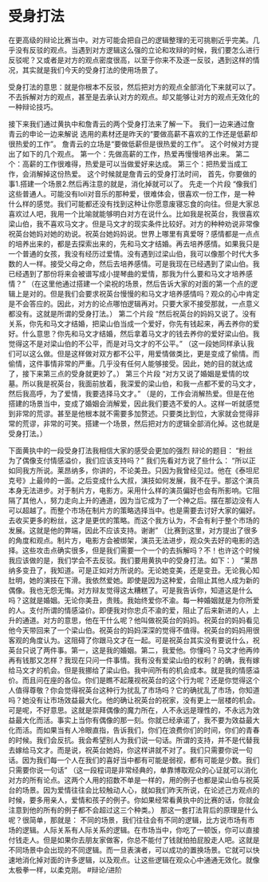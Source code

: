 # 受身打法
在更高级的辩论比赛当中。对方可能会把自己的逻辑整理的无可挑剔近乎完美。几乎没有反驳的观点。当遇到对方逻辑这么强的立论和攻辩的时候，我们要怎么进行反驳呢？又或者是对方的观点密度很高，以至于你来不及逐一反驳，遇到这样的情况，其实就是我们今天的受身打法的使用场景了。

受身打法的意思：就是你根本不反驳，然后把对方的观点全部消化下来就可以了。
不去拆解对方的观点，甚至是去承认对方的观点。却又能够让对方的观点无效化的一种辩论技巧。

接下来我们通过黄执中和詹青云的两个受身打法来了解一下。
我们一边来通过詹青云的申论一边来解说
选用的素材还是昨天的“要做高薪不喜欢的工作还是低薪却很热爱的工作”。
詹青云的立场是“要做低薪但是很热爱的工作”。
这个时候对方提出了如下的几个观点。
第一个：先做高薪的工作，热爱再慢慢培养出来。
第二个：高薪的工作很难得，热爱是可以当做爱好来达成。
第三个：把热爱当成工作，会消解掉这份热爱。
这个时候就是詹青云的受身打法时间，
首先，你要做的事1.搭建一个场景2.然后再注意的就是，消化掉就可以了。
先走一个片段
“像我们这些普通人。可能没有loli对音乐的那种爱，很难体会，很喜欢一份工作，是一种什么样的感觉。我们可能都还没有找到这种让你愿意废寝忘食的向往。但是大家总喜欢过人吧，我用一个比喻就能够明白对方在说什么。比如我是祝英台，我很喜欢梁山伯，我不喜欢马文才。但是马文才的现实条件比较好。对方的种种劝说非常像祝英台她妈对她的劝说。祝英台她妈妈说。世界上哪里有真爱呀？感情都是一点点的培养出来的，都是去探索出来的，先和马文才结婚。再去培养感情。如果我只是一个普通的女孩，我没有经历过爱情。没有遇到过梁山伯，我可以像那个时代大多数的人一样。接受父母之命，然后去培养感情。可是我现在已经遇到了梁山伯。我已经遇到了那份将来会被谱写成小提琴曲的爱情，那我为什么要和马文才培养感情？”
（在这里他通过搭建一个梁祝的场景，然后告诉大家的对面的第一个点的逻辑上是对的。但是我们会要求祝英台慢慢的和马文才培养感情吗？观众的心中肯定是不会答应的。因此，对方的论点哪怕逻辑再对。只要大家不接受那就，一点意义都没有。这就是所谓的受身打法。）
第二个片段
“然后祝英台的妈妈又说了。没有关系，你先和马文才结婚，把梁山伯当成一个爱好，你先有钱起来，再去养你的爱好。什么意思？你先和马文才结婚，然后拿着马文才的钱去养你的爱好梁山伯。我觉得这不是对梁山伯的不公平，而是对马文才的不公平。”
（这一段她同样承认我们可以这么做。但是这样做对双方都不公平，用爱情做类比，更是变成了偷情。而偷情，这件事情非常的严重。几乎没有任何人能够接受。因此，她的目的就达成了，接下来第三点的受身就更妙了。）
第三个片段
“对方又说了婚姻是爱情的坟墓。所以我是祝英台，我面前放着，我深爱的梁山伯，和我一点都不爱的马文才，然后我高呼，为了爱情，我要选择马文才。”
（是的，工作会消解热爱。但是在他搭建的场景当中，变成了婚姻会消解爱，因此我们要选不爱的人。这样一听就感觉到非常的荒谬。甚至是他根本就不需要多加赘述。只要类比到位，大家就会觉得非常的荒谬，非常的可笑。搭建一个场景，然后把对方的逻辑全部消化掉。这也就是受身打法。）

下面黄执中的一段受身打法我相信大家的感受会更加的强烈
辩论的题目：
“粉丝为了偶像支付情感溢价，我们应该支持吗？”
我们先看对方说了些什么：
“所以正如同我方所说。莱昂纳多，你讲的，不论美丑。只因为我曾经见过。他在《泰坦尼克号》上最帅的一面。之后变成什么大叔，演技如何发展，我不在乎。那这个演员本身无法进步。对于制片方，电影方。采用什么样的演员偏好也会有所影响。它阻隔了其他人，努力走向上升的通道，因为当它成为了一个神之后。摆在那边没有人可以超越了。而整个市场在制片方的策略选择当中。也是需要去讨好大家的偏好。去收买更多的粉丝，这才是更优的策略。而这个我方认为，不会有利于整个市场的发展。这就是他的弊端，因此不应该支持。谢谢”
（比赛到这里，对方提出了很多的角度和观点。制片方，电影方会被绑架，演员无法进步，观众失去好的电影的选择。这些攻击点确实很多，但是我们需要一个一个的去拆解吗？不！也许这个时候我应该做的是，我们学会不去反驳。我们要用黄执中的受身打法。如下：）
“莱昂纳多变丑了，我知道。可是正如对方所说的。无论她变美，还是变丑。无论我心知肚明，她的演技在下滑。我依然爱她。即使是因为这种爱，会阻止其他人成为新的偶像。我也无怨无悔。对方辩友觉得这太糟糕了。可是我告诉你，知道这是什么吗？这就是婚姻。无论你美丑，贵贱。我始终爱你不渝。每一种婚姻就是为你所爱的人。支付所谓的情感溢价。即便我对你忠贞不渝的爱，阻止了后来新进的人，上升的通道。对方的意思，他在干什么呢？他叫做祝英台的妈妈。祝英台的妈妈看见他今天带回来了一个梁山伯。祝英台的妈妈深深的觉得不值得。祝英台的妈妈用很客观的角度认为。这阻碍了你跟马文才在一起。可是祝英台其实没有要说什么，祝英台只说了两件事。第一，这是我的婚姻。第二，我爱他。你懂吗？马文才他再帅再有钱那又怎样？我现在只问一件事情。我有没有爱梁山伯的权利？的确，我有嫁给马文才的机会。但是我挪给了梁山伯。我中间所有的机会成本。就是我的情感溢价。而且问在座的各位。你们是瞧不起蔑视祝英台的这个行为呢？还是你觉得这个人值得尊敬？你会觉得祝英台这种行为扰乱了市场吗？它的确扰乱了市场，你知道吗？她没有让市场效益最大化。他的确让祝英台的祝家，没有更上一层楼的机会。可是呢，不好意思。这就是崇拜偶像的魔力所在，人不永远是理性的，不永远为效益最大化而活。事实上当你有偶像的那一刻。你就已经承诺了，我不要为效益最大化而活。而如果当有人冷眼直指，告诉我们，你们在浪费你们的时间，你们的青春的时候。我们会反抗。我会希望别人为我们说一句话。所谓的支持，并不是代替我去嫁给马文才。而是说，祝英台她妈，你这样讲就不对了。我们只需要你说一句话。因为我们每一个人在我们的喜好当中都有可能是弱视，都有可能是少数。我们只需要你说一句话”
（这一段程词是非常经典的，单靠博取观众的心证就可以消化对方的所有论点。这两个人用的招数不单是一样的，用的例子也都是梁山伯与祝英台的场景。因为爱情往往会比较触动人心，就如我们昨天所说，在论述己方观点的时候，要多用亲人，爱情和孩子的例子。你如果经常看黄执中的比赛的话，你就会注意到他的所有的例子都不会超过这三个种类。）
那这一套打法背后的原理是什么呢？很简单，那就是：
不同的场景，我们往往会有不同的逻辑，比方说市场有市场的逻辑。人际关系有人际关系的逻辑。在市场当中，你吃了一顿饭，你可以直接付钱走人。但是如果你去朋友家做客，你总不能付了钱就拍拍屁股走人吧。这就是不同场景中会出现的不同逻辑。而一旦表演者，可以成功的置换场景。它就可以快速地消化掉对面的许多逻辑，以及观点。让这些逻辑在观众心中通通无效化。就像太极拳一样，以柔克刚。
#辩论/进阶